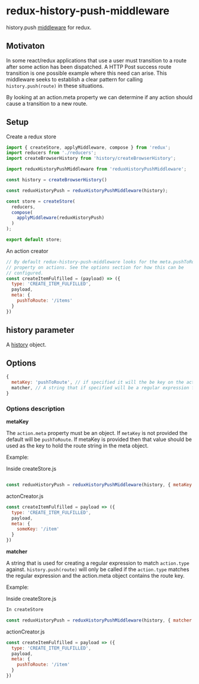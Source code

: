 # redux-history-push-middleware

history.push [middleware](https://redux.js.org/docs/advanced/Middleware.html) for redux.

## Motivaton

In some react/redux applications that use a user must transition to a route after some action has been dispatched. A HTTP Post success route transition is one possible example where this need can arise. This middleware seeks to establish a clear pattern for calling `history.push(route)` in these situations.

By looking at an action.meta property we can determine if any action should cause a transition to a new route.

## Setup

Create a redux store

```js
import { createStore, applyMiddleware, compose } from 'redux';
import reducers from './reducers';
import createBrowserHistory from 'history/createBrowserHistory';

import reduxHistoryPushMiddleware from 'reduxHistoryPushMiddleware';

const history = createBrowserHistory()

const reduxHistoryPush = reduxHistoryPushMiddleware(history);

const store = createStore(
  reducers,
  compose(
    applyMiddleware(reduxHistoryPush)
  )
);

export default store;
```

An action creator

```js
// By default redux-history-push-middleware looks for the meta.pushToRoute
// property on actions. See the options section for how this can be
// configured.
const createItemFulfilled = (payload) => ({
  type: 'CREATE_ITEM_FULFILLED',
  payload,
  meta: {
    pushToRoute: '/items'
  }
})
```

## history parameter

A [history](https://github.com/ReactTraining/history) object.

## Options

```js
{
  metaKey: 'pushToRoute', // if specified it will the be key on the action.meta object that's string is used as the route for calling history.push(route)
  matcher, // A string that if specified will be a regular expression for handling specific action.types
}
```

### Options description

**metaKey**

The `action.meta` property must be an object. If `metaKey` is not provided the default will be `pushToRoute`. If metaKey is provided then that value should be used as the key to hold the route string in the meta object.

Example:

Inside createStore.js

```js

const reduxHistoryPush = reduxHistoryPushMiddleware(history, { metaKey: 'someKey' });
```

actonCreator.js

```js
const createItemFulfilled = payload => ({
  type: 'CREATE_ITEM_FULFILLED',
  payload,
  meta: {
    someKey: '/item'
  }
})
```

**matcher**

A string that is used for creating a regular expression to match `action.type` against. `history.push(route)` will only be called if the `action.type` matches the regular expression and the action.meta object contains the route key.

Example:

Inside createStore.js

```js
In createStore

const reduxHistoryPush = reduxHistoryPushMiddleware(history, { matcher: '_FULFILLED$'});
```

actionCreator.js

```js
const createItemFulfilled = payload => ({
  type: 'CREATE_ITEM_FULFILLED',
  payload,
  meta: {
    pushToRoute: '/item'
  }
})
```
